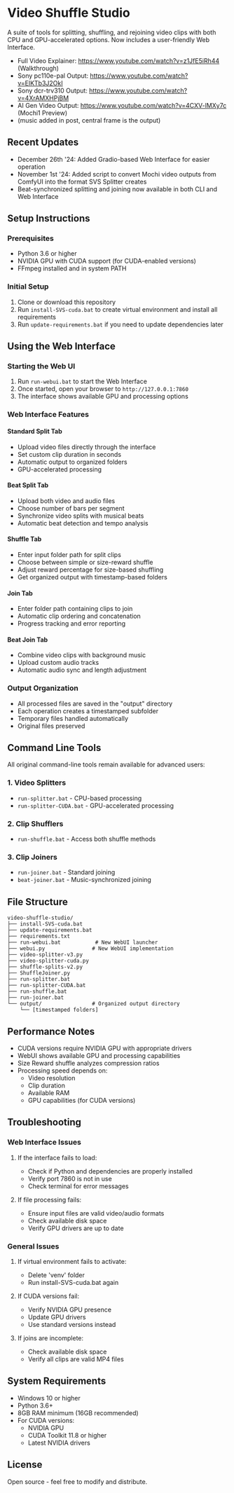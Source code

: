 # Video Shuffle Studio

A suite of tools for splitting, shuffling, and rejoining video clips with both CPU and GPU-accelerated options. Now includes a user-friendly Web Interface.

- Full Video Explainer: https://www.youtube.com/watch?v=z1JfE5iRh44 (Walkthrough)
- Sony pc110e-pal Output: https://www.youtube.com/watch?v=ElKTb3J2OkI
- Sony dcr-trv310 Output: https://www.youtube.com/watch?v=4XrAMXHPjBM
- AI Gen Video Output: https://www.youtube.com/watch?v=4CXV-lMXy7c (Mochi1 Preview)
- (music added in post, central frame is the output)

## Recent Updates
- December 26th '24: Added Gradio-based Web Interface for easier operation
- November 1st '24: Added script to convert Mochi video outputs from ComfyUI into the format SVS Splitter creates
- Beat-synchronized splitting and joining now available in both CLI and Web Interface

## Setup Instructions

### Prerequisites
- Python 3.6 or higher
- NVIDIA GPU with CUDA support (for CUDA-enabled versions)
- FFmpeg installed and in system PATH

### Initial Setup
1. Clone or download this repository
2. Run `install-SVS-cuda.bat` to create virtual environment and install all requirements
3. Run `update-requirements.bat` if you need to update dependencies later

## Using the Web Interface

### Starting the Web UI
1. Run `run-webui.bat` to start the Web Interface
2. Once started, open your browser to `http://127.0.0.1:7860`
3. The interface shows available GPU and processing options

### Web Interface Features

#### Standard Split Tab
- Upload video files directly through the interface
- Set custom clip duration in seconds
- Automatic output to organized folders
- GPU-accelerated processing

#### Beat Split Tab
- Upload both video and audio files
- Choose number of bars per segment
- Synchronize video splits with musical beats
- Automatic beat detection and tempo analysis

#### Shuffle Tab
- Enter input folder path for split clips
- Choose between simple or size-reward shuffle
- Adjust reward percentage for size-based shuffling
- Get organized output with timestamp-based folders

#### Join Tab
- Enter folder path containing clips to join
- Automatic clip ordering and concatenation
- Progress tracking and error reporting

#### Beat Join Tab
- Combine video clips with background music
- Upload custom audio tracks
- Automatic audio sync and length adjustment

### Output Organization
- All processed files are saved in the "output" directory
- Each operation creates a timestamped subfolder
- Temporary files handled automatically
- Original files preserved

## Command Line Tools

All original command-line tools remain available for advanced users:

### 1. Video Splitters
- `run-splitter.bat` - CPU-based processing
- `run-splitter-CUDA.bat` - GPU-accelerated processing

### 2. Clip Shufflers
- `run-shuffle.bat` - Access both shuffle methods

### 3. Clip Joiners
- `run-joiner.bat` - Standard joining
- `beat-joiner.bat` - Music-synchronized joining

## File Structure
```
video-shuffle-studio/
├── install-SVS-cuda.bat
├── update-requirements.bat
├── requirements.txt
├── run-webui.bat           # New WebUI launcher
├── webui.py               # New WebUI implementation
├── video-splitter-v3.py
├── video-splitter-cuda.py
├── shuffle-splits-v2.py
├── ShuffleJoiner.py
├── run-splitter.bat
├── run-splitter-CUDA.bat
├── run-shuffle.bat
├── run-joiner.bat
└── output/                # Organized output directory
    └── [timestamped folders]
```

## Performance Notes
- CUDA versions require NVIDIA GPU with appropriate drivers
- WebUI shows available GPU and processing capabilities
- Size Reward shuffle analyzes compression ratios
- Processing speed depends on:
  - Video resolution
  - Clip duration
  - Available RAM
  - GPU capabilities (for CUDA versions)

## Troubleshooting

### Web Interface Issues
1. If the interface fails to load:
   - Check if Python and dependencies are properly installed
   - Verify port 7860 is not in use
   - Check terminal for error messages

2. If file processing fails:
   - Ensure input files are valid video/audio formats
   - Check available disk space
   - Verify GPU drivers are up to date

### General Issues
1. If virtual environment fails to activate:
   - Delete 'venv' folder
   - Run install-SVS-cuda.bat again

2. If CUDA versions fail:
   - Verify NVIDIA GPU presence
   - Update GPU drivers
   - Use standard versions instead

3. If joins are incomplete:
   - Check available disk space
   - Verify all clips are valid MP4 files

## System Requirements
- Windows 10 or higher
- Python 3.6+
- 8GB RAM minimum (16GB recommended)
- For CUDA versions:
  - NVIDIA GPU
  - CUDA Toolkit 11.8 or higher
  - Latest NVIDIA drivers

## License
Open source - feel free to modify and distribute.